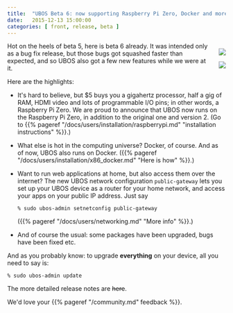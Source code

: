 ```yaml
---
title:  "UBOS Beta 6: now supporting Raspberry Pi Zero, Docker and more"
date:   2015-12-13 15:00:00
categories: [ front, release, beta ]
---
```


<div style="float: right; margin: 0 0 10px 20px">
 <p><a href="https://www.raspberrypi.org/"><img src="/images/rpi-zero.jpg"></a></p>
 <p><a href="https://hub.docker.com/r/ubos/ubos-yellow/"><img src="/images/docker.png"></a></p>
</div>

Hot on the heels of beta 5, here is beta 6 already. It was intended only as a bug fix
release, but those bugs got squashed faster than expected, and so UBOS also got a few new
features while we were at it.

Here are the highlights:

* It's hard to believe, but $5 buys you a gigahertz processor, half a gig of RAM, HDMI video
  and lots of programmable I/O pins; in other words, a Raspberry Pi Zero. We are proud to
  announce that UBOS now runs on the Raspberry Pi Zero, in addition to the original one
  and version 2. (Go to
  {{% pageref "/docs/users/installation/raspberrypi.md" "installation instructions" %}}.)

* What else is hot in the computing universe? Docker, of course. And as of now, UBOS
  also runs on Docker. ({{% pageref "/docs/users/installation/x86_docker.md" "Here is how" %}}.)

* Want to run web applications at home, but also access them over the internet? The new
  UBOS network configuration ``public-gateway`` lets you set up your UBOS device as a router
  for your home network, and access your apps on your public IP address. Just say

  ```
  % sudo ubos-admin setnetconfig public-gateway
  ```

  ({{% pageref "/docs/users/networking.md" "More info" %}}.)

* And of course the usual: some packages have been upgraded, bugs have been fixed etc.

And as you probably know: to upgrade **everything** on your device, all you need to say is:

```
% sudo ubos-admin update
```

The more detailed release notes are ~~here~~.

We'd love your {{% pageref "/community.md" feedback %}}.
